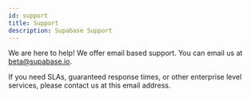 ```yaml
---
id: support
title: Support
description: Supabase Support
---
```


We are here to help! We offer email based support. You can email us at beta@supabase.io.

If you need SLAs, guaranteed response times, or other enterprise level services, please contact us at this email address.